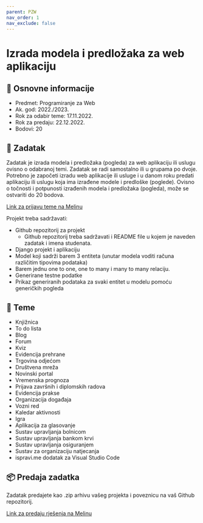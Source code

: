 ```yaml
---
parent: PZW
nav_order: 1
nav_exclude: false
---
```


# Izrada modela i predložaka za web aplikaciju

## 📢 Osnovne informacije

- Predmet: Programiranje za Web
- Ak. god: 2022./2023.
- Rok za odabir teme: 17.11.2022.
- Rok za predaju: 22.12.2022.
- Bodovi: 20

## 🎯 Zadatak

Zadatak je izrada modela i predložaka (pogleda) za web aplikaciju ili uslugu ovisno o odabranoj temi. Zadatak se radi samostalno ili u grupama po dvoje. Potrebno je započeti izradu web aplikacije ili usluge i u danom roku predati aplikaciju ili uslugu koja ima izrađene modele i predloške (poglede). Ovisno o točnosti i potpunosti izrađenih modela i predložaka (pogleda), može se ostvariti do 20 bodova.

[Link za prijavu teme na Melinu](https://moodle.srce.hr/2022-2023/mod/choice/view.php?id=2942733)

Projekt treba sadržavati:

- Github repozitorij za projekt
  - Github repozitorij treba sadržavati i README file u kojem je naveden zadatak i imena studenata.
- Django projekt i aplikaciju
- Model koji sadrži barem 3 entiteta (unutar modela voditi računa različitim tipovima podataka)
- Barem jednu one to one, one to many i many to many relaciju.
- Generirane testne podatke
- Prikaz generiranih podataka za svaki entitet u modelu pomoću generičkih pogleda

## 🧾 Teme

- Knjižnica
- To do lista
- Blog
- Forum
- Kviz
- Evidencija prehrane
- Trgovina odjećom
- Društvena mreža
- Novinski portal
- Vremenska prognoza
- Prijava završnih i diplomskih radova
- Evidencija prakse
- Organizacija događaja
- Vozni red
- Kaledar aktivnosti
- Igra
- Aplikacija za glasovanje
- Sustav upravljanja bolnicom
- Sustav upravljanja bankom krvi
- Sustav upravljanja osiguranjem
- Sustav za organizaciju natjecanja
- ispravi.me dodatak za Visual Studio Code

## 📦 Predaja zadatka

Zadatak predajete kao .zip arhivu vašeg projekta i poveznicu na vaš Github repozitorij.

[Link za predaju rješenja na Melinu](https://moodle.srce.hr/2022-2023/mod/assign/view.php?id=2942812)